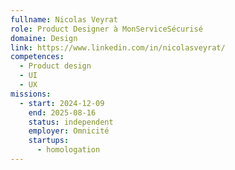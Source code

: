 ```yaml
---
fullname: Nicolas Veyrat
role: Product Designer à MonServiceSécurisé
domaine: Design
link: https://www.linkedin.com/in/nicolasveyrat/
competences:
  - Product design
  - UI
  - UX
missions:
  - start: 2024-12-09
    end: 2025-08-16
    status: independent
    employer: Omnicité
    startups:
      - homologation
---
```


